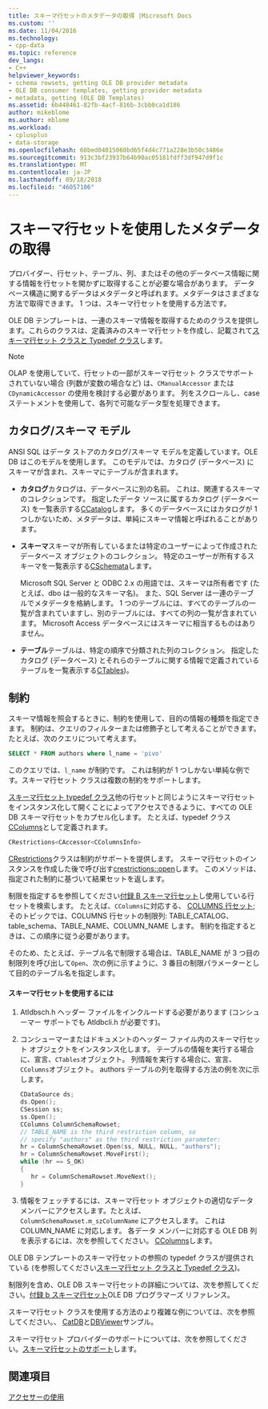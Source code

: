 ```yaml
---
title: スキーマ行セットのメタデータの取得 |Microsoft Docs
ms.custom: ''
ms.date: 11/04/2016
ms.technology:
- cpp-data
ms.topic: reference
dev_langs:
- C++
helpviewer_keywords:
- schema rowsets, getting OLE DB provider metadata
- OLE DB consumer templates, getting provider metadata
- metadata, getting (OLE DB Templates)
ms.assetid: 6b448461-82fb-4acf-816b-3cbb0ca1d186
author: mikeblome
ms.author: mblome
ms.workload:
- cplusplus
- data-storage
ms.openlocfilehash: 60bed04015060bd65f4d4c771a228e3b50c3486e
ms.sourcegitcommit: 913c3bf23937b64b90ac05181fdff3df947d9f1c
ms.translationtype: MT
ms.contentlocale: ja-JP
ms.lasthandoff: 09/18/2018
ms.locfileid: "46057106"
---
```

# <a name="obtaining-metadata-with-schema-rowsets"></a>スキーマ行セットを使用したメタデータの取得

プロバイダー、行セット、テーブル、列、またはその他のデータベース情報に関する情報を行セットを開かずに取得することが必要な場合があります。 データベース構造に関するデータはメタデータと呼ばれます。メタデータはさまざまな方法で取得できます。 1 つは、スキーマ行セットを使用する方法です。  
  
OLE DB テンプレートは、一連のスキーマ情報を取得するためのクラスを提供します。これらのクラスは、定義済みのスキーマ行セットを作成し、記載されて[スキーマ行セット クラスと Typedef クラス](../../data/oledb/schema-rowset-classes-and-typedef-classes.md)します。  
  
> [!NOTE]
>  OLAP を使用していて、行セットの一部がスキーマ行セット クラスでサポートされていない場合 (列数が変数の場合など) は、`CManualAccessor` または `CDynamicAccessor` の使用を検討する必要があります。 列をスクロールし、case ステートメントを使用して、各列で可能なデータ型を処理できます。  
  
## <a name="catalogschema-model"></a>カタログ/スキーマ モデル  

ANSI SQL はデータ ストアのカタログ/スキーマ モデルを定義しています。OLE DB はこのモデルを使用します。 このモデルでは、カタログ (データベース) にスキーマが含まれ、スキーマにテーブルが含まれます。  
  
- **カタログ**カタログは、データベースに別の名前。 これは、関連するスキーマのコレクションです。 指定したデータ ソースに属するカタログ (データベース) を一覧表示する[CCatalog](../../data/oledb/ccatalogs-ccataloginfo.md)します。 多くのデータベースにはカタログが 1 つしかないため、メタデータは、単純にスキーマ情報と呼ばれることがあります。  
  
- **スキーマ**スキーマが所有しているまたは特定のユーザーによって作成されたデータベース オブジェクトのコレクション。 特定のユーザーが所有するスキーマを一覧表示する[CSchemata](../../data/oledb/cschemata-cschematainfo.md)します。  
  
     Microsoft SQL Server と ODBC 2.x の用語では、スキーマは所有者です (たとえば、dbo は一般的なスキーマ名)。 また、SQL Server は一連のテーブルでメタデータを格納します。 1 つのテーブルには、すべてのテーブルの一覧が含まれていますし、別のテーブルには、すべての列の一覧が含まれています。 Microsoft Access データベースにはスキーマに相当するものはありません。  
  
- **テーブル**テーブルは、特定の順序で分類された列のコレクション。 指定したカタログ (データベース) とそれらのテーブルに関する情報で定義されているテーブルを一覧表示する[CTables](../../data/oledb/ctables-ctableinfo.md))。  
  
## <a name="restrictions"></a>制約  

スキーマ情報を照会するときに、制約を使用して、目的の情報の種類を指定できます。 制約は、クエリのフィルターまたは修飾子として考えることができます。 たとえば、次のクエリについて考えます。  
  
```sql  
SELECT * FROM authors where l_name = 'pivo'  
```  
  
このクエリでは、`l_name` が制約です。 これは制約が 1 つしかない単純な例です。スキーマ行セット クラスは複数の制約をサポートします。  
  
[スキーマ行セット typedef クラス](../../data/oledb/schema-rowset-classes-and-typedef-classes.md)他の行セットと同じようにスキーマ行セットをインスタンス化して開くことによってアクセスできるように、すべての OLE DB スキーマ行セットをカプセル化します。 たとえば、typedef クラス[CColumns](../../data/oledb/ccolumns-ccolumnsinfo.md)として定義されます。  
  
```cpp  
CRestrictions<CAccessor<CColumnsInfo>  
```  
  
[CRestrictions](../../data/oledb/crestrictions-class.md)クラスは制約がサポートを提供します。 スキーマ行セットのインスタンスを作成した後で呼び出す[crestrictions::open](../../data/oledb/crestrictions-open.md)します。 このメソッドは、指定された制約に基づいて結果セットを返します。  
  
制限を指定するを参照してください[付録 B スキーマ行セット](/previous-versions/windows/desktop/ms712921\(v=vs.85\))し使用している行セットを検索します。 たとえば、`CColumns`に対応する、 [COLUMNS 行セット](/previous-versions/windows/desktop/ms723052\(v%3dvs.85\)); そのトピックでは、COLUMNS 行セットの制限列: TABLE_CATALOG、table_schema、TABLE_NAME、COLUMN_NAME します。 制約を指定するときは、この順序に従う必要があります。  
  
そのため、たとえば、テーブル名で制限する場合は、TABLE_NAME が 3 つ目の制限列を呼び出して`Open`、次の例に示すように、3 番目の制限パラメーターとして目的のテーブル名を指定します。  
  
#### <a name="to-use-schema-rowsets"></a>スキーマ行セットを使用するには  
  
1. Atldbsch.h ヘッダー ファイルをインクルードする必要があります (コンシューマー サポートでも Atldbcli.h が必要です)。  
  
1. コンシューマーまたはドキュメントのヘッダー ファイル内のスキーマ行セット オブジェクトをインスタンス化します。 テーブルの情報を実行する場合に、宣言、`CTables`オブジェクト。 列情報を実行する場合に、宣言、`CColumns`オブジェクト。 authors テーブルの列を取得する方法の例を次に示します。  
  
    ```cpp  
    CDataSource ds;  
    ds.Open();  
    CSession ss;  
    ss.Open();  
    CColumns ColumnSchemaRowset;  
    // TABLE_NAME is the third restriction column, so  
    // specify "authors" as the third restriction parameter:  
    hr = ColumnSchemaRowset.Open(ss, NULL, NULL, "authors");  
    hr = ColumnSchemaRowset.MoveFirst();  
    while (hr == S_OK)  
    {  
       hr = ColumnSchemaRowset.MoveNext();  
    }  
    ```  
  
1. 情報をフェッチするには、スキーマ行セット オブジェクトの適切なデータ メンバーにアクセスします。たとえば、`ColumnSchemaRowset.m_szColumnName` にアクセスします。 これは COLUMN_NAME に対応します。 各データ メンバーに対応する OLE DB 列を表示するには、次を参照してください。 [CColumns](../../data/oledb/ccolumns-ccolumnsinfo.md)します。  
  
OLE DB テンプレートのスキーマ行セットの参照の typedef クラスが提供されている (を参照してください[スキーマ行セット クラスと Typedef クラス](../../data/oledb/schema-rowset-classes-and-typedef-classes.md))。  
  
制限列を含め、OLE DB スキーマ行セットの詳細については、次を参照してください。[付録 b スキーマ行セット](/previous-versions/windows/desktop/ms712921\(v=vs.85\))OLE DB プログラマーズ リファレンス。  
  
スキーマ行セット クラスを使用する方法のより複雑な例については、次を参照してください。、 [CatDB](https://github.com/Microsoft/VCSamples)と[DBViewer](https://github.com/Microsoft/VCSamples)サンプル。  
  
スキーマ行セット プロバイダーのサポートについては、次を参照してください。[スキーマ行セットのサポート](../../data/oledb/supporting-schema-rowsets.md)します。  
  
## <a name="see-also"></a>関連項目  

[アクセサーの使用](../../data/oledb/using-accessors.md)